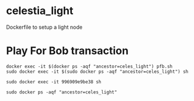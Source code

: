 # celestia_light
Dockerfile to setup a light node


# Play For Bob transaction
```
docker exec -it $(docker ps -aqf "ancestor=celes_light") pfb.sh
sudo docker exec -it $(sudo docker ps -aqf "ancestor=celes_light") sh

sudo docker exec -it 996909e9be38 sh

sudo docker ps -aqf "ancestor=celes_light"
```